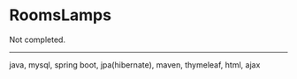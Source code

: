 # RoomsLamps
Not completed. 
____
java, mysql, spring boot, jpa(hibernate), maven, thymeleaf, html, ajax

